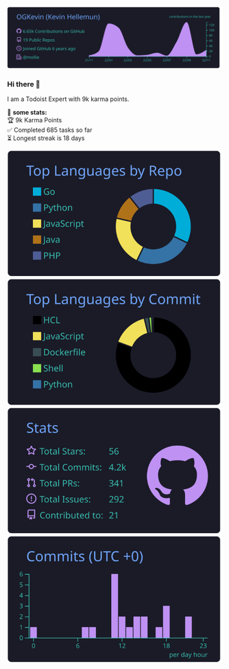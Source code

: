 [![](https://raw.githubusercontent.com/OGKevin/OGKevin/main/profile-summary-card-output/tokyonight/0-profile-details.svg)](https://github.com/vn7n24fzkq/github-profile-summary-cards)

### Hi there 👋

I am a Todoist <td-kl>Expert</td-kl> with <td-kc>9k</td-kc> karma points.

🚧 **some stats:**           
🏆  <td-kc>9k</td-kc> Karma Points           
✅  Completed <td-ttc>685</td-ttc> tasks so far           
⏳  Longest streak is <td-mdsc>18</td-mdsc> days

[![](https://raw.githubusercontent.com/OGKevin/OGKevin/main/profile-summary-card-output/tokyonight/1-repos-per-language.svg)](https://github.com/vn7n24fzkq/github-profile-summary-cards) [![](https://raw.githubusercontent.com/OGKevin/OGKevin/main/profile-summary-card-output/tokyonight/2-most-commit-language.svg)](https://github.com/vn7n24fzkq/github-profile-summary-cards)
[![](https://raw.githubusercontent.com/OGKevin/OGKevin/main/profile-summary-card-output/tokyonight/3-stats.svg)](https://github.com/vn7n24fzkq/github-profile-summary-cards) [![](https://raw.githubusercontent.com/OGKevin/OGKevin/main/profile-summary-card-output/tokyonight/4-productive-time.svg)](https://github.com/vn7n24fzkq/github-profile-summary-cards)


<!--
**OGKevin/OGKevin** is a ✨ _special_ ✨ repository because its `README.md` (this file) appears on your GitHub profile.

Here are some ideas to get you started:

- 🔭 I’m currently working on ...
- 🌱 I’m currently learning ...
- 👯 I’m looking to collaborate on ...
- 🤔 I’m looking for help with ...
- 💬 Ask me about ...
- 📫 How to reach me: ...
- 😄 Pronouns: ...
- ⚡ Fun fact: ...
-->
